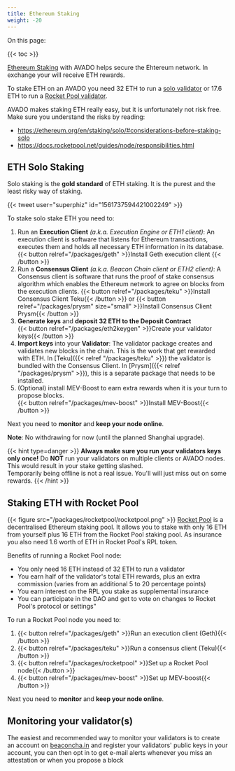 ```yaml
---
title: Ethereum Staking
weight: -20
---
```


On this page:

{{< toc >}}

[Ethereum Staking](https://ethereum.org/en/staking/solo) with AVADO helps secure the Ehtereum network. In exchange your will receive ETH rewards. 

To stake ETH on an AVADO you need 32 ETH to run a [solo validator](#solo-staking) or 17.6 ETH to run a [Rocket Pool validator](#rocket-pool).

AVADO makes staking ETH really easy, but it is unfortunately not risk free.
Make sure you understand the risks by reading:
* <https://ethereum.org/en/staking/solo/#considerations-before-staking-solo>
* <https://docs.rocketpool.net/guides/node/responsibilities.html>

## ETH Solo Staking

Solo staking is the **gold standard** of ETH staking. It is the purest and the least risky way of staking.

{{< tweet user="superphiz" id="1561737594421002249" >}}

To stake solo stake ETH you need to:
1.  Run an **Execution Client** _(a.k.a. Execution Engine or ETH1 client)_: An execution client is software that listens for Ethereum transactions, executes them and holds all necessary ETH information in its database.  
    {{< button relref="/packages/geth" >}}Install Geth execution client {{< /button >}}
2. Run a **Consensus Client** _(a.k.a. Beacon Chain client or ETH2 client)_: A Consensus client is software that runs the proof of stake consensus algorithm which enables the Ethereum network to agree on blocks from the execution clients. 
    {{< button relref="/packages/teku" >}}Install Consensus Client Teku{{< /button >}} or {{< button relref="/packages/prysm" size="small" >}}Install Consensus Client Prysm{{< /button >}}
3. **Generate keys** and **deposit 32 ETH to the Deposit Contract**  
   {{< button relref="/packages/eth2keygen" >}}Create your validator keys{{< /button >}}
4. **Import keys** into your **Validator**: The validator package creates and validates new blocks in the chain. This is the work that get rewarded with ETH. In [Teku]({{< relref "/packages/teku" >}}) the validator is bundled with the Consensus Client. In [Prysm]({{< relref "/packages/prysm" >}}), this is a separate package that needs to be installed.
5. (Optional) install MEV-Boost to earn extra rewards when it is your turn to propose blocks.  
   {{< button relref="/packages/mev-boost" >}}Install MEV-Boost{{< /button >}}

Next you need to **monitor** and **keep your node online**.

**Note**: No withdrawing for now (until the planned Shanghai upgrade).

{{< hint type=danger >}}
**Always make sure you run your validators keys only once!** Do **NOT** run your validators on multiple clients or AVADO nodes. This would result in your stake getting slashed.  
Temporarily being offline is not a real issue. You'll will just miss out on some rewards.
{{< /hint >}}

## Staking ETH with Rocket Pool

{{< figure src="/packages/rocketpool/rocketpool.png" >}}
[Rocket Pool](https://rocketpool.net/) is a decentralised Ethereum staking pool. It allows you to stake with only 16 ETH from yourself plus 16 ETH from the Rocket Pool staking pool. As insurance you also need 1.6 worth of ETH in Rocket Pool's RPL token.

Benefits of running a Rocket Pool node:
- You only need 16 ETH instead of 32 ETH to run a validator
- You earn half of the validator's total ETH rewards, plus an extra commission (varies from an additional 5 to 20 percentage points)
- You earn interest on the RPL you stake as supplemental insurance
- You can participate in the DAO and get to vote on changes to Rocket Pool's protocol or settings"

To run a Rocket Pool node you need to:
1. {{< button relref="/packages/geth" >}}Run an execution client (Geth){{< /button >}}
2. {{< button relref="/packages/teku" >}}Run a consensus client (Teku){{< /button >}}
3. {{< button relref="/packages/rocketpool" >}}Set up a Rocket Pool node{{< /button >}}
4. {{< button relref="/packages/mev-boost" >}}Set up MEV-boost{{< /button >}}

Next you need to **monitor** and **keep your node online**.

## Monitoring your validator(s)

The easiest and recommended way to monitor your validators is to create an account on [beaconcha.in](https://beaconcha.in) and register your validators' public keys in your account, you can then opt in to get e-mail alerts whenever you miss an attestation or when you propose a block
